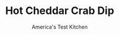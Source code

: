 ---
layout: ../../layouts/MarkdownPostLayout.astro
title: Hot Cheddar Crab Dip
author: America's Test Kitchen
pubDate: 2023-03-15
description: "This creamy, Cajun-inspired dip is a crowd-pleaser."
image_url: https://res.cloudinary.com/hksqkdlah/image/upload/ar_1:1,c_fill,dpr_2.0,f_auto,fl_lossy.progressive.strip_profile,g_faces:auto,q_auto:low,w_344/SFS_HotCheddarCrabDip_038_ijx1cn
tags: ["Appetizers","Side Dishes","Fish & Seafood","Weeknight"]
calories: 1300
protein: 15
carbohydrates: 6
fats: 
fiber: 
ingredients: ["2 tablespoons, unsalted butter","½ cup, finely chopped onion","¼ cup finely chopped, celery","¼ cup finely chopped, red bell pepper","2 , garlic cloves, minced","2 teaspoons, fresh thyme leaves, divided","1 teaspoon, table salt","½ teaspoon, cayenne pepper","¼ teaspoon, pepper","1½ tablespoons, all-purpose flour","⅔ cup, whole milk","2 teaspoons, Worcestershire sauce","6 ounces sharp or, extra-sharp cheddar cheese, shredded (1½ cups), divided","8 ounces, crabmeat, picked over for shells","1 teaspoon, paprika"]
serves: 6
time: "45 minutes"
instructions: ["Adjust oven rack 8 inches from broiler element and heat broiler. Melt butter in medium saucepan over medium heat. Add onion, celery, and bell pepper and cook until softened, 5 to 7 minutes. Stir in garlic, 1 teaspoon thyme, salt, cayenne, and pepper and cook until fragrant, about 30 seconds. Sprinkle flour over vegetables and cook, stirring constantly, for 1 minute.","Slowly whisk in milk and Worcestershire and bring to simmer. Cook until sauce thickens, about 2 minutes. Whisk in ¾ cup cheddar until melted. Off heat, gently stir in crabmeat. Transfer crab dip to shallow broiler-safe 1-quart baking dish.","Sprinkle remaining ¾ cup cheddar over crab dip, followed by paprika. Broil until cheese is well browned, 3 to 5 minutes. Remove dish from oven and sprinkle dip with remaining 1 teaspoon thyme. Let dip cool for 5 minutes. Serve.","TO MAKE AHEAD: At end of step 2, let dip cool completely, cover with plastic wrap, and refrigerate for up to 24 hours. When ready to serve, unwrap and bake at 400 degrees until hot throughout, 20 to 25 minutes. Stir dip and continue with step 3."]
nutrition: ["236 mg Potassium","259 mg Phosphorus","268 mg Calcium","29 mg Magnesium","430 mg Sodium","2 mg Zinc","14 g Fat","1 mg Niacin (B3)","3 g Monounsaturated","11 mg Vitamin C","78 mg Cholesterol","8 g Saturated","3 µg Folic acid","36 µg Folate (food)","2 g Sugars","3 µg Vitamin K","89 g Water","6 g Carbs","41 µg Folate equivalent (total)","15 g Protein","1 mg Vitamin E","1 µg Vitamin B12","143 µg Vitamin A","216 kcal Energy","1300 calories"]
notes: "If you cant find fresh crab, refrigerated pasteurized crab is the next-best option. Lump, backfin (special), and claw meat all work well here. This recipe can easily be doubled to serve a crowd. For the best results, we recommend using good-quality aged cheddar cheese and shredding it on a box grater. The finished dip goes great with a little extra Worcestershire and some Tabasco sauce on top. Serve with toasted baguette slices or crackers."
---